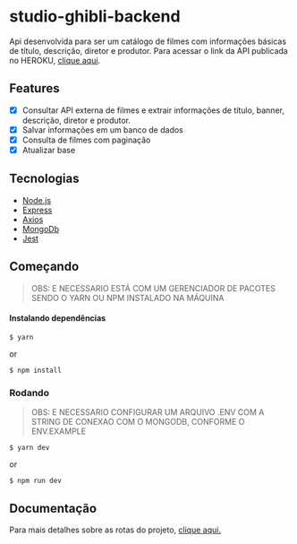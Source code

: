 # studio-ghibli-backend

Api desenvolvida para ser um catálogo de filmes com informações básicas de título, descrição, diretor e produtor.
Para acessar o link da API publicada no HEROKU, [clique aqui](https://studio-ghibli-backend.herokuapp.com/films).

## Features
- [x] Consultar API externa de filmes e extrair informações de título, banner, descrição, diretor e produtor.
- [x] Salvar informações em um banco de dados
- [x] Consulta de filmes com paginação
- [x] Atualizar base

## Tecnologias 
- [Node.js](https://nodejs.org/en/)
- [Express](https://expressjs.com/pt-br/)
- [Axios](https://github.com/axios/axios)
- [MongoDb](https://www.mongodb.com/)
- [Jest](https://jestjs.io/pt-BR/)

## Começando
> OBS: E NECESSARIO ESTÁ COM UM GERENCIADOR DE PACOTES SENDO O YARN OU NPM INSTALADO NA MÁQUINA

#### Instalando dependências
```
$ yarn
```
or
```
$ npm install
```

### Rodando
> OBS: E NECESSARIO CONFIGURAR UM ARQUIVO .ENV COM A STRING DE CONEXAO COM O MONGODB, CONFORME O ENV.EXAMPLE
```
$ yarn dev
```
or
```
$ npm run dev
```

## Documentação
Para mais detalhes sobre as rotas do projeto, [clique aqui.](https://documenter.postman.com/preview/15611768-1ffba950-fd5c-4860-bd80-3b2b6309d5e0?versionTag=latest&apiName=CURRENT&version=latest&top-bar=FFFFFF&right-sidebar=303030&highlight=EF5B25&environment=15611768-a7a7efb0-c877-4c6e-9a6c-4c6d03825a90&documentationLayout=classic-double-column)